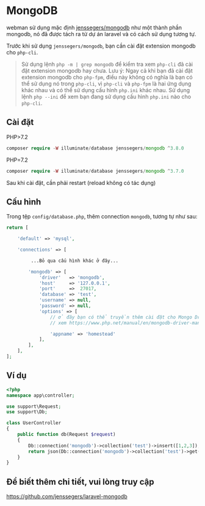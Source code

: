 # MongoDB

webman sử dụng mặc định [jenssegers/mongodb](https://github.com/jenssegers/laravel-mongodb) như một thành phần mongodb, nó đã được tách ra từ dự án laravel và có cách sử dụng tương tự.

Trước khi sử dụng `jenssegers/mongodb`, bạn cần cài đặt extension mongodb cho `php-cli`.

> Sử dụng lệnh `php -m | grep mongodb` để kiểm tra xem `php-cli` đã cài đặt extension mongodb hay chưa. Lưu ý: Ngay cả khi bạn đã cài đặt extension mongodb cho `php-fpm`, điều này không có nghĩa là bạn có thể sử dụng nó trong `php-cli`, vì `php-cli` và `php-fpm` là hai ứng dụng khác nhau và có thể sử dụng cấu hình `php.ini` khác nhau. Sử dụng lệnh `php --ini` để xem bạn đang sử dụng cấu hình `php.ini` nào cho `php-cli`.

## Cài đặt

PHP>7.2
```php
composer require -W illuminate/database jenssegers/mongodb ^3.8.0
```
PHP=7.2
```php
composer require -W illuminate/database jenssegers/mongodb ^3.7.0
```

Sau khi cài đặt, cần phải restart (reload không có tác dụng)

## Cấu hình
Trong tệp `config/database.php`, thêm connection `mongodb`, tương tự như sau:
```php
return [

    'default' => 'mysql',

    'connections' => [

         ...Bỏ qua cấu hình khác ở đây...

        'mongodb' => [
            'driver'   => 'mongodb',
            'host'     => '127.0.0.1',
            'port'     =>  27017,
            'database' => 'test',
            'username' => null,
            'password' => null,
            'options' => [
                // ở đây bạn có thể truyền thêm cài đặt cho Mongo Driver Manager
                // xem https://www.php.net/manual/en/mongodb-driver-manager.construct.php dưới "Uri Options" để biết danh sách đầy đủ các tham số mà bạn có thể sử dụng

                'appname' => 'homestead'
            ],
        ],
    ],
];
```

## Ví dụ
```php
<?php
namespace app\controller;

use support\Request;
use support\Db;

class UserController
{
    public function db(Request $request)
    {
        Db::connection('mongodb')->collection('test')->insert([1,2,3]);
        return json(Db::connection('mongodb')->collection('test')->get());
    }
}
```

## Để biết thêm chi tiết, vui lòng truy cập

https://github.com/jenssegers/laravel-mongodb
